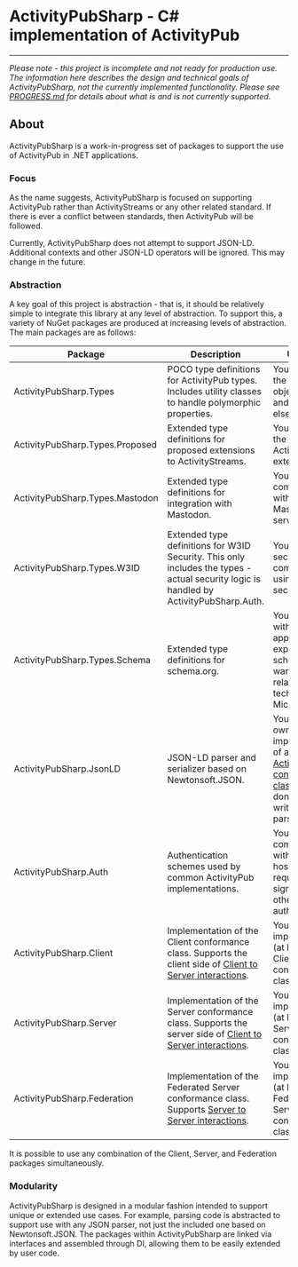 ﻿# ActivityPubSharp - C# implementation of ActivityPub

---

*Please note - this project is incomplete and not ready for production use. The information here describes the design and technical goals of ActivityPubSharp, not the currently implemented functionality. Please see [PROGRESS.md](PROGRESS.md) for details about what is and is not currently supported.*

## About
ActivityPubSharp is a work-in-progress set of packages to support the use of ActivityPub in .NET applications.

### Focus
As the name suggests, ActivityPubSharp is focused on supporting ActivityPub rather than ActivityStreams or any other related standard.
If there is ever a conflict between standards, then ActivityPub will be followed.

Currently, ActivityPubSharp does not attempt to support JSON-LD.
Additional contexts and other JSON-LD operators will be ignored.
This may change in the future.

### Abstraction
A key goal of this project is abstraction - that is, it should be relatively simple to integrate this library at any level of abstraction.
To support this, a variety of NuGet packages are produced at increasing levels of abstraction.
The main packages are as follows:


| Package                         | Description                                                                                                                                                                    | Use Case                                                                                                                                                                   |
|---------------------------------|--------------------------------------------------------------------------------------------------------------------------------------------------------------------------------|----------------------------------------------------------------------------------------------------------------------------------------------------------------------------|
| ActivityPubSharp.Types          | POCO type definitions for ActivityPub types. Includes utility classes to handle polymorphic properties.                                                                        | You only need the ActivityPub object types, and nothing else.                                                                                                              |
| ActivityPubSharp.Types.Proposed | Extended type definitions for proposed extensions to ActivityStreams.                                                                                                          | You need to use the unreleased ActivityStreams extensions.                                                                                                                 |
| ActivityPubSharp.Types.Mastodon | Extended type definitions for integration with Mastodon.                                                                                                                       | You are communicating with a Mastodon server.                                                                                                                              |
| ActivityPubSharp.Types.W3ID     | Extended type definitions for W3ID Security. This only includes the types - actual security logic is handled by ActivityPubSharp.Auth.                                         | You need to secure communications using W3ID security.                                                                                                                     |
| ActivityPubSharp.Types.Schema   | Extended type definitions for schema.org.                                                                                                                                      | You integrate with an application that expects a schema, or you want to use a related technology like Microdata.                                                           |
| ActivityPubSharp.JsonLD         | JSON-LD parser and serializer based on Newtonsoft.JSON.                                                                                                                        | You have your own implementation of an [ActivityPub conformance class](https://www.w3.org/TR/activitypub/#conformance), but you don't want to write your own parsing code. |
| ActivityPubSharp.Auth           | Authentication schemes used by common ActivityPub implementations.                                                                                                             | You will communicate with an external host which requires signatures or other authentication.                                                                              |
| ActivityPubSharp.Client         | Implementation of the Client conformance class. Supports the client side of [Client to Server interactions](https://www.w3.org/TR/activitypub/#client-to-server-interactions). | You are implementing (at least) the Client conformance class.                                                                                                              |
| ActivityPubSharp.Server         | Implementation of the Server conformance class. Supports the server side of [Client to Server interactions](https://www.w3.org/TR/activitypub/#client-to-server-interactions). | You are implementing (at least) the Server conformance class.                                                                                                              |
| ActivityPubSharp.Federation     | Implementation of the Federated Server conformance class. Supports [Server to Server interactions](https://www.w3.org/TR/activitypub/#server-to-server-interactions).          | You are implementing (at least) the Federated Server conformance class.                                                                                                    |

It is possible to use any combination of the Client, Server, and Federation packages simultaneously.

### Modularity
ActivityPubSharp is designed in a modular fashion intended to support unique or extended use cases.
For example, parsing code is abstracted to support use with any JSON parser, not just the included one based on Newtonsoft.JSON.
The packages within ActivityPubSharp are linked via interfaces and assembled through DI, allowing them to be easily extended by user code.